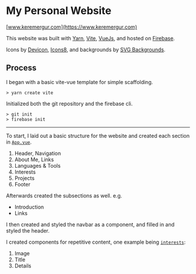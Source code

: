 # My Personal Website

[www.keremergur.com](https://www.keremergur.com)

This website was built with 
[Yarn](https://yarnpkg.com/), 
[Vite](https://vitejs.dev/), 
[VueJs](https://vuejs.org/), 
and hosted on 
[Firebase](https://firebase.google.com/).

Icons by 
[Devicon](https://devicon.dev/), 
[Icons8](https://icons8.com/), 
and backgrounds by 
[SVG Backgrounds](https://www.svgbackgrounds.com/).

## Process

I began with a basic vite-vue template for simple scaffolding.

`> yarn create vite`

Initialized both the git repository and the firebase cli.

`> git init`  
`> firebase init`

---

To start, I laid out a basic structure for the website and created each section in 
[`App.vue`](./src/App.vue).

1. Header, Navigation
2. About Me, Links
3. Languages & Tools
4. Interests
5. Projects
6. Footer

Afterwards created the subsections as well. e.g.

- Introduction
- Links

I then created and styled the navbar as a component, and filled in and styled the header.

I created components for repetitive content, one example being 
[`interests`](./src/components/Interest.vue): 

1. Image
2. Title
3. Details

